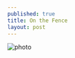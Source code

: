 ```yaml
---
published: true
title: On the Fence
layout: post
---
```

![photo](http://res.cloudinary.com/dijs-design/image/upload/v1449355406/buildings_tmblyp.jpg)